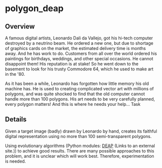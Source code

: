 # polygon_deap
## Overview

A famous digital artists, Leonardo Dali da Vallejo, got his hi-tech computer destroyed by a neutrino beam. He ordered a new one, but due to shortage of graphics cards on the market, the estimated delivery time is months away. And he has work to do. Customers from all over the world ordered his paintings for birthdays, weddings, and other special occasions. He cannot disappoint them! His reputation is at stake! So he went down to the basement to look for his trusty Commodore 64, which he used to make art in the '80.

As it has been a while, Leonardo has forgotten how little memory his old machine has. He is used to creating complicated vector art with millions of polygons, and was quite shocked to find that the old computer cannot handle more than 100 polygons. His art needs to be very carefully planned, every polygon matters! And this is where he needs your help...
Task

## Details
Given a target image (badly) drawn by Leonardo by hand, creates its faithful digital representation using no more than 100 semi-transparent polygons.

Using evolutionary algorithms (Python modules: [DEAP](https://deap.readthedocs.org/) (Links to an external site.)) to achieve good results. There are many possible approaches to this problem, and it is unclear which will work best. Therefore, experimentation is needed.
